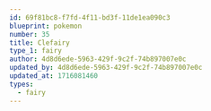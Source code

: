 ```yaml
---
id: 69f81bc8-f7fd-4f11-bd3f-11de1ea090c3
blueprint: pokemon
number: 35
title: Clefairy
type_1: fairy
author: 4d8d6ede-5963-429f-9c2f-74b897007e0c
updated_by: 4d8d6ede-5963-429f-9c2f-74b897007e0c
updated_at: 1716081460
types:
  - fairy
---
```

